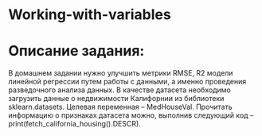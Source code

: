 # Working-with-variables
# Описание задания:
В домашнем задании нужно улучшить метрики RMSE, R2 модели линейной регрессии путем работы с данными, а именно проведения разведочного анализа данных. В качестве датасета необходимо загрузить данные о недвижимости Калифорнии из библиотеки sklearn.datasets. Целевая переменная – MedHouseVal. Прочитать информацию о признаках датасета можно, выполнив следующий код – print(fetch_california_housing().DESCR).
